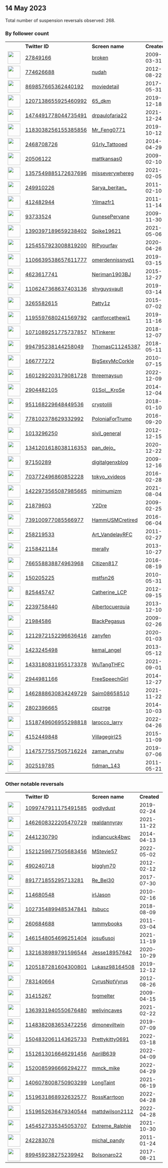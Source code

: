 
## 14 May 2023
Total number of suspension reversals observed: 268.

### By follower count
<table><tr><th></th><th align="left">Twitter ID</th><th align="left">Screen name</th>
<th align="left">Created</th><th align="left">Status</th><th align="left">Suspended</th><th align="left">Followers</th>
<tr><td><a href="https://pbs.twimg.com/profile_images/814598940884660224/FS8BAKJN_normal.jpg"><img src="https://pbs.twimg.com/profile_images/814598940884660224/FS8BAKJN_normal.jpg" width="40px" height="40px" align="center"/></a></td><td><a href="https://twitter.com/intent/user?user_id=27849166">27849166</a></td><td><a href="https://twitter.com/broken">broken</a></td><td>2009-03-31</td><td align="center"></td><td></td><td>395382</td></tr>
<tr><td><a href="https://pbs.twimg.com/profile_images/954871628013494272/X7LJRzWd_normal.jpg"><img src="https://pbs.twimg.com/profile_images/954871628013494272/X7LJRzWd_normal.jpg" width="40px" height="40px" align="center"/></a></td><td><a href="https://twitter.com/intent/user?user_id=774626688">774626688</a></td><td><a href="https://twitter.com/nudah">nudah</a></td><td>2012-08-22</td><td align="center"></td><td></td><td>307924</td></tr>
<tr><td><a href="https://pbs.twimg.com/profile_images/1629547511181451270/31B2ZfBp_normal.jpg"><img src="https://pbs.twimg.com/profile_images/1629547511181451270/31B2ZfBp_normal.jpg" width="40px" height="40px" align="center"/></a></td><td><a href="https://twitter.com/intent/user?user_id=869857665362440192">869857665362440192</a></td><td><a href="https://twitter.com/moviedetail">moviedetail</a></td><td>2017-05-31</td><td align="center"></td><td>2023-03-02</td><td>104950</td></tr>
<tr><td><a href="https://pbs.twimg.com/profile_images/1412988016470024195/M2Jgzmik_normal.jpg"><img src="https://pbs.twimg.com/profile_images/1412988016470024195/M2Jgzmik_normal.jpg" width="40px" height="40px" align="center"/></a></td><td><a href="https://twitter.com/intent/user?user_id=1207138655925460992">1207138655925460992</a></td><td><a href="https://twitter.com/65_dkm">65_dkm</a></td><td>2019-12-18</td><td align="center"></td><td>2022-05-16</td><td>93529</td></tr>
<tr><td><a href="https://pbs.twimg.com/profile_images/1618255805442048000/VY2UoZII_normal.jpg"><img src="https://pbs.twimg.com/profile_images/1618255805442048000/VY2UoZII_normal.jpg" width="40px" height="40px" align="center"/></a></td><td><a href="https://twitter.com/intent/user?user_id=1474491778044735491">1474491778044735491</a></td><td><a href="https://twitter.com/drpaulofaria22">drpaulofaria22</a></td><td>2021-12-24</td><td align="center"></td><td></td><td>65238</td></tr>
<tr><td><a href="https://pbs.twimg.com/profile_images/1475289075728982017/iONBECji_normal.jpg"><img src="https://pbs.twimg.com/profile_images/1475289075728982017/iONBECji_normal.jpg" width="40px" height="40px" align="center"/></a></td><td><a href="https://twitter.com/intent/user?user_id=1183038256155385856">1183038256155385856</a></td><td><a href="https://twitter.com/Mr_Feng0771">Mr_Feng0771</a></td><td>2019-10-12</td><td align="center">🔒</td><td>2023-02-16</td><td>52807</td></tr>
<tr><td><a href="https://pbs.twimg.com/profile_images/1277269590016286721/YCgcllAE_normal.jpg"><img src="https://pbs.twimg.com/profile_images/1277269590016286721/YCgcllAE_normal.jpg" width="40px" height="40px" align="center"/></a></td><td><a href="https://twitter.com/intent/user?user_id=2468708726">2468708726</a></td><td><a href="https://twitter.com/G1rly_Tattooed">G1rly_Tattooed</a></td><td>2014-04-29</td><td align="center"></td><td></td><td>51084</td></tr>
<tr><td><a href="https://pbs.twimg.com/profile_images/1647761718708191233/jvcGoqOd_normal.jpg"><img src="https://pbs.twimg.com/profile_images/1647761718708191233/jvcGoqOd_normal.jpg" width="40px" height="40px" align="center"/></a></td><td><a href="https://twitter.com/intent/user?user_id=20506122">20506122</a></td><td><a href="https://twitter.com/mattkansas0">mattkansas0</a></td><td>2009-02-10</td><td align="center"></td><td></td><td>45386</td></tr>
<tr><td><a href="https://pbs.twimg.com/profile_images/1383339510298075139/nfQTcx8M_normal.jpg"><img src="https://pbs.twimg.com/profile_images/1383339510298075139/nfQTcx8M_normal.jpg" width="40px" height="40px" align="center"/></a></td><td><a href="https://twitter.com/intent/user?user_id=1357549885172637696">1357549885172637696</a></td><td><a href="https://twitter.com/misseverywhereg">misseverywhereg</a></td><td>2021-02-05</td><td align="center"></td><td>2022-06-13</td><td>36906</td></tr>
<tr><td><a href="https://pbs.twimg.com/profile_images/1655899430489407489/4HXH40Wc_normal.jpg"><img src="https://pbs.twimg.com/profile_images/1655899430489407489/4HXH40Wc_normal.jpg" width="40px" height="40px" align="center"/></a></td><td><a href="https://twitter.com/intent/user?user_id=249910226">249910226</a></td><td><a href="https://twitter.com/Sarya_beritan_">Sarya_beritan_</a></td><td>2011-02-10</td><td align="center"></td><td>2022-11-05</td><td>33047</td></tr>
<tr><td><a href="https://pbs.twimg.com/profile_images/1657056486822912001/M1Mk-JLE_normal.jpg"><img src="https://pbs.twimg.com/profile_images/1657056486822912001/M1Mk-JLE_normal.jpg" width="40px" height="40px" align="center"/></a></td><td><a href="https://twitter.com/intent/user?user_id=412482944">412482944</a></td><td><a href="https://twitter.com/Yilmazfr1">Yilmazfr1</a></td><td>2011-11-14</td><td align="center"></td><td>2022-04-09</td><td>30713</td></tr>
<tr><td><a href="https://pbs.twimg.com/profile_images/540664836573499392/LA7H7e-2_normal.jpeg"><img src="https://pbs.twimg.com/profile_images/540664836573499392/LA7H7e-2_normal.jpeg" width="40px" height="40px" align="center"/></a></td><td><a href="https://twitter.com/intent/user?user_id=93733524">93733524</a></td><td><a href="https://twitter.com/GunesePervane">GunesePervane</a></td><td>2009-11-30</td><td align="center"></td><td>2022-07-25</td><td>25969</td></tr>
<tr><td><a href="https://pbs.twimg.com/profile_images/1658101122274394112/ypzgCKDP_normal.jpg"><img src="https://pbs.twimg.com/profile_images/1658101122274394112/ypzgCKDP_normal.jpg" width="40px" height="40px" align="center"/></a></td><td><a href="https://twitter.com/intent/user?user_id=1390397189659238402">1390397189659238402</a></td><td><a href="https://twitter.com/Spike19621">Spike19621</a></td><td>2021-05-06</td><td align="center"></td><td>2022-06-09</td><td>25521</td></tr>
<tr><td><a href="https://pbs.twimg.com/profile_images/1254557994722963459/d0Fx09zE_normal.jpg"><img src="https://pbs.twimg.com/profile_images/1254557994722963459/d0Fx09zE_normal.jpg" width="40px" height="40px" align="center"/></a></td><td><a href="https://twitter.com/intent/user?user_id=1254557923008819200">1254557923008819200</a></td><td><a href="https://twitter.com/RIPyourfav">RIPyourfav</a></td><td>2020-04-26</td><td align="center"></td><td></td><td>23405</td></tr>
<tr><td><a href="https://pbs.twimg.com/profile_images/1107291161532735488/ejzXhAjO_normal.png"><img src="https://pbs.twimg.com/profile_images/1107291161532735488/ejzXhAjO_normal.png" width="40px" height="40px" align="center"/></a></td><td><a href="https://twitter.com/intent/user?user_id=1106639538657611777">1106639538657611777</a></td><td><a href="https://twitter.com/omerdennissnyd1">omerdennissnyd1</a></td><td>2019-03-15</td><td align="center"></td><td>2023-04-05</td><td>20543</td></tr>
<tr><td><a href="https://pbs.twimg.com/profile_images/1593463731815649284/VRicbJu2_normal.jpg"><img src="https://pbs.twimg.com/profile_images/1593463731815649284/VRicbJu2_normal.jpg" width="40px" height="40px" align="center"/></a></td><td><a href="https://twitter.com/intent/user?user_id=4623617741">4623617741</a></td><td><a href="https://twitter.com/Neriman1903BJ">Neriman1903BJ</a></td><td>2015-12-27</td><td align="center"></td><td>2023-03-28</td><td>13492</td></tr>
<tr><td><a href="https://pbs.twimg.com/profile_images/1636564453498974208/lb7qXtLI_normal.jpg"><img src="https://pbs.twimg.com/profile_images/1636564453498974208/lb7qXtLI_normal.jpg" width="40px" height="40px" align="center"/></a></td><td><a href="https://twitter.com/intent/user?user_id=1106247368637403136">1106247368637403136</a></td><td><a href="https://twitter.com/shyguysvault">shyguysvault</a></td><td>2019-03-14</td><td align="center"></td><td>2023-05-04</td><td>13350</td></tr>
<tr><td><a href="https://pbs.twimg.com/profile_images/1657856023217188864/rWElyUyF_normal.jpg"><img src="https://pbs.twimg.com/profile_images/1657856023217188864/rWElyUyF_normal.jpg" width="40px" height="40px" align="center"/></a></td><td><a href="https://twitter.com/intent/user?user_id=3265582615">3265582615</a></td><td><a href="https://twitter.com/Patty1z">Patty1z</a></td><td>2015-07-02</td><td align="center"></td><td></td><td>12613</td></tr>
<tr><td><a href="https://pbs.twimg.com/profile_images/1270331690892898304/kx90P-Uu_normal.jpg"><img src="https://pbs.twimg.com/profile_images/1270331690892898304/kx90P-Uu_normal.jpg" width="40px" height="40px" align="center"/></a></td><td><a href="https://twitter.com/intent/user?user_id=1195597680241569792">1195597680241569792</a></td><td><a href="https://twitter.com/cantforcethewi1">cantforcethewi1</a></td><td>2019-11-16</td><td align="center"></td><td>2023-02-12</td><td>11659</td></tr>
<tr><td><a href="https://pbs.twimg.com/profile_images/1071089863036829696/4RjVFKq3_normal.jpg"><img src="https://pbs.twimg.com/profile_images/1071089863036829696/4RjVFKq3_normal.jpg" width="40px" height="40px" align="center"/></a></td><td><a href="https://twitter.com/intent/user?user_id=1071089251775737857">1071089251775737857</a></td><td><a href="https://twitter.com/NTinkerer">NTinkerer</a></td><td>2018-12-07</td><td align="center"></td><td>2023-04-06</td><td>10196</td></tr>
<tr><td><a href="https://pbs.twimg.com/profile_images/1319613916725608454/oc6xU2Vm_normal.jpg"><img src="https://pbs.twimg.com/profile_images/1319613916725608454/oc6xU2Vm_normal.jpg" width="40px" height="40px" align="center"/></a></td><td><a href="https://twitter.com/intent/user?user_id=994795238144258049">994795238144258049</a></td><td><a href="https://twitter.com/ThomasC11245387">ThomasC11245387</a></td><td>2018-05-11</td><td align="center"></td><td></td><td>10074</td></tr>
<tr><td><a href="https://pbs.twimg.com/profile_images/378800000430227783/a535c6496342637b3fbe903c50a21b72_normal.jpeg"><img src="https://pbs.twimg.com/profile_images/378800000430227783/a535c6496342637b3fbe903c50a21b72_normal.jpeg" width="40px" height="40px" align="center"/></a></td><td><a href="https://twitter.com/intent/user?user_id=166777272">166777272</a></td><td><a href="https://twitter.com/BigSexyMcCorkle">BigSexyMcCorkle</a></td><td>2010-07-15</td><td align="center"></td><td></td><td>8210</td></tr>
<tr><td><a href="https://pbs.twimg.com/profile_images/1608490000961634308/Zb9quEp5_normal.jpg"><img src="https://pbs.twimg.com/profile_images/1608490000961634308/Zb9quEp5_normal.jpg" width="40px" height="40px" align="center"/></a></td><td><a href="https://twitter.com/intent/user?user_id=1601292203179081728">1601292203179081728</a></td><td><a href="https://twitter.com/threemaysun">threemaysun</a></td><td>2022-12-09</td><td align="center"></td><td>2023-05-10</td><td>8146</td></tr>
<tr><td><a href="https://pbs.twimg.com/profile_images/1648436908815716352/5cjlthIq_normal.jpg"><img src="https://pbs.twimg.com/profile_images/1648436908815716352/5cjlthIq_normal.jpg" width="40px" height="40px" align="center"/></a></td><td><a href="https://twitter.com/intent/user?user_id=2904482105">2904482105</a></td><td><a href="https://twitter.com/01Sol__KroSe">01Sol__KroSe</a></td><td>2014-12-04</td><td align="center"></td><td></td><td>7151</td></tr>
<tr><td><a href="https://pbs.twimg.com/profile_images/1277847376628047875/NxtOBWiW_normal.jpg"><img src="https://pbs.twimg.com/profile_images/1277847376628047875/NxtOBWiW_normal.jpg" width="40px" height="40px" align="center"/></a></td><td><a href="https://twitter.com/intent/user?user_id=951168229648449536">951168229648449536</a></td><td><a href="https://twitter.com/cryptolili">cryptolili</a></td><td>2018-01-10</td><td align="center"></td><td></td><td>7098</td></tr>
<tr><td><a href="https://pbs.twimg.com/profile_images/1105196991712157696/btmf76P3_normal.jpg"><img src="https://pbs.twimg.com/profile_images/1105196991712157696/btmf76P3_normal.jpg" width="40px" height="40px" align="center"/></a></td><td><a href="https://twitter.com/intent/user?user_id=778102378629332992">778102378629332992</a></td><td><a href="https://twitter.com/PoloniaForTrump">PoloniaForTrump</a></td><td>2016-09-20</td><td align="center"></td><td>2022-04-29</td><td>6569</td></tr>
<tr><td><a href="https://pbs.twimg.com/profile_images/1543669840858193921/glPyfzM5_normal.jpg"><img src="https://pbs.twimg.com/profile_images/1543669840858193921/glPyfzM5_normal.jpg" width="40px" height="40px" align="center"/></a></td><td><a href="https://twitter.com/intent/user?user_id=1013296250">1013296250</a></td><td><a href="https://twitter.com/sivil_general">sivil_general</a></td><td>2012-12-15</td><td align="center"></td><td>2023-01-25</td><td>5669</td></tr>
<tr><td><a href="https://pbs.twimg.com/profile_images/1657392788495822852/mPP8HZH-_normal.jpg"><img src="https://pbs.twimg.com/profile_images/1657392788495822852/mPP8HZH-_normal.jpg" width="40px" height="40px" align="center"/></a></td><td><a href="https://twitter.com/intent/user?user_id=1341201618038116353">1341201618038116353</a></td><td><a href="https://twitter.com/pan_dejo_">pan_dejo_</a></td><td>2020-12-22</td><td align="center"></td><td>2022-02-13</td><td>4542</td></tr>
<tr><td><a href="https://pbs.twimg.com/profile_images/983430919385067521/7se_oYUk_normal.jpg"><img src="https://pbs.twimg.com/profile_images/983430919385067521/7se_oYUk_normal.jpg" width="40px" height="40px" align="center"/></a></td><td><a href="https://twitter.com/intent/user?user_id=97150289">97150289</a></td><td><a href="https://twitter.com/digitalgenxblog">digitalgenxblog</a></td><td>2009-12-16</td><td align="center"></td><td>2022-09-20</td><td>4416</td></tr>
<tr><td><a href="https://pbs.twimg.com/profile_images/703772902114459648/T1qYEPNj_normal.jpg"><img src="https://pbs.twimg.com/profile_images/703772902114459648/T1qYEPNj_normal.jpg" width="40px" height="40px" align="center"/></a></td><td><a href="https://twitter.com/intent/user?user_id=703772496860852228">703772496860852228</a></td><td><a href="https://twitter.com/tokyo_xvideos">tokyo_xvideos</a></td><td>2016-02-28</td><td align="center"></td><td>2023-04-01</td><td>4391</td></tr>
<tr><td><a href="https://pbs.twimg.com/profile_images/1521225013004746752/wz9obNjn_normal.jpg"><img src="https://pbs.twimg.com/profile_images/1521225013004746752/wz9obNjn_normal.jpg" width="40px" height="40px" align="center"/></a></td><td><a href="https://twitter.com/intent/user?user_id=1422973565087985665">1422973565087985665</a></td><td><a href="https://twitter.com/minimumizm">minimumizm</a></td><td>2021-08-04</td><td align="center"></td><td>2022-06-22</td><td>4295</td></tr>
<tr><td><a href="https://pbs.twimg.com/profile_images/1654342376020639744/YGcHfbJ3_normal.jpg"><img src="https://pbs.twimg.com/profile_images/1654342376020639744/YGcHfbJ3_normal.jpg" width="40px" height="40px" align="center"/></a></td><td><a href="https://twitter.com/intent/user?user_id=21879603">21879603</a></td><td><a href="https://twitter.com/Y2Dre">Y2Dre</a></td><td>2009-02-25</td><td align="center"></td><td></td><td>3343</td></tr>
<tr><td><a href="https://pbs.twimg.com/profile_images/1013543094615203840/b8loUjmI_normal.jpg"><img src="https://pbs.twimg.com/profile_images/1013543094615203840/b8loUjmI_normal.jpg" width="40px" height="40px" align="center"/></a></td><td><a href="https://twitter.com/intent/user?user_id=739100977085566977">739100977085566977</a></td><td><a href="https://twitter.com/HammUSMCretired">HammUSMCretired</a></td><td>2016-06-04</td><td align="center"></td><td></td><td>3199</td></tr>
<tr><td><a href="https://pbs.twimg.com/profile_images/808972068368875521/SwdhcOYE_normal.jpg"><img src="https://pbs.twimg.com/profile_images/808972068368875521/SwdhcOYE_normal.jpg" width="40px" height="40px" align="center"/></a></td><td><a href="https://twitter.com/intent/user?user_id=258219533">258219533</a></td><td><a href="https://twitter.com/Art_VandelayRFC">Art_VandelayRFC</a></td><td>2011-02-27</td><td align="center"></td><td></td><td>3190</td></tr>
<tr><td><a href="https://pbs.twimg.com/profile_images/641226313437696000/31ubqeQY_normal.png"><img src="https://pbs.twimg.com/profile_images/641226313437696000/31ubqeQY_normal.png" width="40px" height="40px" align="center"/></a></td><td><a href="https://twitter.com/intent/user?user_id=2158421184">2158421184</a></td><td><a href="https://twitter.com/merally">merally</a></td><td>2013-10-27</td><td align="center"></td><td>2022-03-06</td><td>3177</td></tr>
<tr><td><a href="https://pbs.twimg.com/profile_images/774112667048960003/KbXGD9Ut_normal.jpg"><img src="https://pbs.twimg.com/profile_images/774112667048960003/KbXGD9Ut_normal.jpg" width="40px" height="40px" align="center"/></a></td><td><a href="https://twitter.com/intent/user?user_id=766558838874963968">766558838874963968</a></td><td><a href="https://twitter.com/Citizen817">Citizen817</a></td><td>2016-08-19</td><td align="center"></td><td>2022-04-09</td><td>3016</td></tr>
<tr><td><a href="https://pbs.twimg.com/profile_images/1657623396715311105/cwfaxawY_normal.jpg"><img src="https://pbs.twimg.com/profile_images/1657623396715311105/cwfaxawY_normal.jpg" width="40px" height="40px" align="center"/></a></td><td><a href="https://twitter.com/intent/user?user_id=150205225">150205225</a></td><td><a href="https://twitter.com/mstfsn26">mstfsn26</a></td><td>2010-05-31</td><td align="center"></td><td></td><td>2952</td></tr>
<tr><td><a href="https://pbs.twimg.com/profile_images/2618197959/rsa2briy8k244prjsjh2_normal.jpeg"><img src="https://pbs.twimg.com/profile_images/2618197959/rsa2briy8k244prjsjh2_normal.jpeg" width="40px" height="40px" align="center"/></a></td><td><a href="https://twitter.com/intent/user?user_id=825445747">825445747</a></td><td><a href="https://twitter.com/Catherine_LCP">Catherine_LCP</a></td><td>2012-09-15</td><td align="center"></td><td>2022-12-02</td><td>2826</td></tr>
<tr><td><a href="https://pbs.twimg.com/profile_images/1104126266612043780/T-iTXu8A_normal.png"><img src="https://pbs.twimg.com/profile_images/1104126266612043780/T-iTXu8A_normal.png" width="40px" height="40px" align="center"/></a></td><td><a href="https://twitter.com/intent/user?user_id=2239758440">2239758440</a></td><td><a href="https://twitter.com/Albertocuerquia">Albertocuerquia</a></td><td>2013-12-10</td><td align="center"></td><td></td><td>2554</td></tr>
<tr><td><a href="https://pbs.twimg.com/profile_images/840121407031861248/OBknrgfk_normal.jpg"><img src="https://pbs.twimg.com/profile_images/840121407031861248/OBknrgfk_normal.jpg" width="40px" height="40px" align="center"/></a></td><td><a href="https://twitter.com/intent/user?user_id=21984586">21984586</a></td><td><a href="https://twitter.com/BlackPegasus">BlackPegasus</a></td><td>2009-02-26</td><td align="center"></td><td>2022-05-02</td><td>2552</td></tr>
<tr><td><a href="https://pbs.twimg.com/profile_images/1634731042975129603/DGxwFDzC_normal.jpg"><img src="https://pbs.twimg.com/profile_images/1634731042975129603/DGxwFDzC_normal.jpg" width="40px" height="40px" align="center"/></a></td><td><a href="https://twitter.com/intent/user?user_id=1212972152296636416">1212972152296636416</a></td><td><a href="https://twitter.com/zanyfen">zanyfen</a></td><td>2020-01-03</td><td align="center"></td><td>2023-04-23</td><td>2470</td></tr>
<tr><td><a href="https://pbs.twimg.com/profile_images/1538559659790958595/lbsVpmGb_normal.jpg"><img src="https://pbs.twimg.com/profile_images/1538559659790958595/lbsVpmGb_normal.jpg" width="40px" height="40px" align="center"/></a></td><td><a href="https://twitter.com/intent/user?user_id=1423245498">1423245498</a></td><td><a href="https://twitter.com/kemal_angel">kemal_angel</a></td><td>2013-05-12</td><td align="center">🔒</td><td>2023-01-31</td><td>2418</td></tr>
<tr><td><a href="https://pbs.twimg.com/profile_images/1637152244889006080/mhgEqFLX_normal.jpg"><img src="https://pbs.twimg.com/profile_images/1637152244889006080/mhgEqFLX_normal.jpg" width="40px" height="40px" align="center"/></a></td><td><a href="https://twitter.com/intent/user?user_id=1433180831955173378">1433180831955173378</a></td><td><a href="https://twitter.com/WuTangTHFC">WuTangTHFC</a></td><td>2021-09-01</td><td align="center"></td><td></td><td>2394</td></tr>
<tr><td><a href="https://pbs.twimg.com/profile_images/1113106447028666368/XRiesxsc_normal.png"><img src="https://pbs.twimg.com/profile_images/1113106447028666368/XRiesxsc_normal.png" width="40px" height="40px" align="center"/></a></td><td><a href="https://twitter.com/intent/user?user_id=2944981166">2944981166</a></td><td><a href="https://twitter.com/FreeSpeechGirl">FreeSpeechGirl</a></td><td>2014-12-27</td><td align="center"></td><td></td><td>2370</td></tr>
<tr><td><a href="https://pbs.twimg.com/profile_images/1637118030084710403/ApMxLmeh_normal.jpg"><img src="https://pbs.twimg.com/profile_images/1637118030084710403/ApMxLmeh_normal.jpg" width="40px" height="40px" align="center"/></a></td><td><a href="https://twitter.com/intent/user?user_id=1462888630834249729">1462888630834249729</a></td><td><a href="https://twitter.com/Saim08658510">Saim08658510</a></td><td>2021-11-22</td><td align="center"></td><td>2023-03-21</td><td>2253</td></tr>
<tr><td><a href="https://pbs.twimg.com/profile_images/1323806641138094080/kONVJ_Mv_normal.jpg"><img src="https://pbs.twimg.com/profile_images/1323806641138094080/kONVJ_Mv_normal.jpg" width="40px" height="40px" align="center"/></a></td><td><a href="https://twitter.com/intent/user?user_id=2802396665">2802396665</a></td><td><a href="https://twitter.com/cpurrge">cpurrge</a></td><td>2014-10-03</td><td align="center"></td><td></td><td>2228</td></tr>
<tr><td><a href="https://pbs.twimg.com/profile_images/1518749798035120128/AN_N2YK9_normal.png"><img src="https://pbs.twimg.com/profile_images/1518749798035120128/AN_N2YK9_normal.png" width="40px" height="40px" align="center"/></a></td><td><a href="https://twitter.com/intent/user?user_id=1518749606955298818">1518749606955298818</a></td><td><a href="https://twitter.com/larocco_larry">larocco_larry</a></td><td>2022-04-26</td><td align="center"></td><td>2022-10-20</td><td>2200</td></tr>
<tr><td><a href="https://pbs.twimg.com/profile_images/1657785974565359616/enyjqW_G_normal.jpg"><img src="https://pbs.twimg.com/profile_images/1657785974565359616/enyjqW_G_normal.jpg" width="40px" height="40px" align="center"/></a></td><td><a href="https://twitter.com/intent/user?user_id=4152449848">4152449848</a></td><td><a href="https://twitter.com/Villagegirl25">Villagegirl25</a></td><td>2015-11-09</td><td align="center"></td><td></td><td>2199</td></tr>
<tr><td><a href="https://pbs.twimg.com/profile_images/1147577868085600259/jTciS6BJ_normal.jpg"><img src="https://pbs.twimg.com/profile_images/1147577868085600259/jTciS6BJ_normal.jpg" width="40px" height="40px" align="center"/></a></td><td><a href="https://twitter.com/intent/user?user_id=1147577557505716224">1147577557505716224</a></td><td><a href="https://twitter.com/zaman_nruhu">zaman_nruhu</a></td><td>2019-07-06</td><td align="center"></td><td>2022-10-02</td><td>2168</td></tr>
<tr><td><a href="https://pbs.twimg.com/profile_images/822477525335023617/qjIgz9_r_normal.jpg"><img src="https://pbs.twimg.com/profile_images/822477525335023617/qjIgz9_r_normal.jpg" width="40px" height="40px" align="center"/></a></td><td><a href="https://twitter.com/intent/user?user_id=302519785">302519785</a></td><td><a href="https://twitter.com/fidman_143">fidman_143</a></td><td>2011-05-21</td><td align="center"></td><td></td><td>2111</td></tr>
</table>

### Other notable reversals
<table><tr><th></th><th align="left">Twitter ID</th><th align="left">Screen name</th>
<th align="left">Created</th><th align="left">Status</th><th align="left">Suspended</th><th align="left">Followers</th>
<tr><td><a href="https://pbs.twimg.com/profile_images/1617923040070729748/ay9vCrb7_normal.jpg"><img src="https://pbs.twimg.com/profile_images/1617923040070729748/ay9vCrb7_normal.jpg" width="40px" height="40px" align="center"/></a></td><td><a href="https://twitter.com/intent/user?user_id=1099747911175491585">1099747911175491585</a></td><td><a href="https://twitter.com/godlydust">godlydust</a></td><td>2019-02-24</td><td align="center"></td><td>2023-05-09</td><td>382</td></tr>
<tr><td><a href="https://pbs.twimg.com/profile_images/1556813795678380032/Wvp1S5h1_normal.jpg"><img src="https://pbs.twimg.com/profile_images/1556813795678380032/Wvp1S5h1_normal.jpg" width="40px" height="40px" align="center"/></a></td><td><a href="https://twitter.com/intent/user?user_id=1462608322205470729">1462608322205470729</a></td><td><a href="https://twitter.com/realdannyray">realdannyray</a></td><td>2021-11-22</td><td align="center"></td><td>2022-11-24</td><td>395</td></tr>
<tr><td><a href="https://abs.twimg.com/sticky/default_profile_images/default_profile_normal.png"><img src="https://abs.twimg.com/sticky/default_profile_images/default_profile_normal.png" width="40px" height="40px" align="center"/></a></td><td><a href="https://twitter.com/intent/user?user_id=2441230790">2441230790</a></td><td><a href="https://twitter.com/indiancuck4bwc">indiancuck4bwc</a></td><td>2014-04-13</td><td align="center"></td><td>2023-05-12</td><td>43</td></tr>
<tr><td><a href="https://pbs.twimg.com/profile_images/1521259771672039424/_u1X2-9X_normal.png"><img src="https://pbs.twimg.com/profile_images/1521259771672039424/_u1X2-9X_normal.png" width="40px" height="40px" align="center"/></a></td><td><a href="https://twitter.com/intent/user?user_id=1521259677505683456">1521259677505683456</a></td><td><a href="https://twitter.com/MStevie57">MStevie57</a></td><td>2022-05-02</td><td align="center"></td><td>2022-12-09</td><td>138</td></tr>
<tr><td><a href="https://pbs.twimg.com/profile_images/1301770500251758595/s0LmYycJ_normal.jpg"><img src="https://pbs.twimg.com/profile_images/1301770500251758595/s0LmYycJ_normal.jpg" width="40px" height="40px" align="center"/></a></td><td><a href="https://twitter.com/intent/user?user_id=490240718">490240718</a></td><td><a href="https://twitter.com/bigglyn70">bigglyn70</a></td><td>2012-02-12</td><td align="center"></td><td>2022-12-21</td><td>289</td></tr>
<tr><td><a href="https://pbs.twimg.com/profile_images/1438154181500604423/KAZj-26k_normal.jpg"><img src="https://pbs.twimg.com/profile_images/1438154181500604423/KAZj-26k_normal.jpg" width="40px" height="40px" align="center"/></a></td><td><a href="https://twitter.com/intent/user?user_id=891771855295713281">891771855295713281</a></td><td><a href="https://twitter.com/Re_Bel30">Re_Bel30</a></td><td>2017-07-30</td><td align="center"></td><td>2022-12-13</td><td>565</td></tr>
<tr><td><a href="https://pbs.twimg.com/profile_images/1243084307108896770/8OPGKEYg_normal.jpg"><img src="https://pbs.twimg.com/profile_images/1243084307108896770/8OPGKEYg_normal.jpg" width="40px" height="40px" align="center"/></a></td><td><a href="https://twitter.com/intent/user?user_id=114680548">114680548</a></td><td><a href="https://twitter.com/irlJason">irlJason</a></td><td>2010-02-16</td><td align="center"></td><td>2023-03-27</td><td>11</td></tr>
<tr><td><a href="https://pbs.twimg.com/profile_images/1590235008073080833/MqN5jc2__normal.jpg"><img src="https://pbs.twimg.com/profile_images/1590235008073080833/MqN5jc2__normal.jpg" width="40px" height="40px" align="center"/></a></td><td><a href="https://twitter.com/intent/user?user_id=1027354899485347841">1027354899485347841</a></td><td><a href="https://twitter.com/itsbucc">itsbucc</a></td><td>2018-08-09</td><td align="center"></td><td>2022-11-30</td><td>12</td></tr>
<tr><td><a href="https://pbs.twimg.com/profile_images/1294993650854879232/fQFNe3ht_normal.jpg"><img src="https://pbs.twimg.com/profile_images/1294993650854879232/fQFNe3ht_normal.jpg" width="40px" height="40px" align="center"/></a></td><td><a href="https://twitter.com/intent/user?user_id=260684688">260684688</a></td><td><a href="https://twitter.com/tammybooks">tammybooks</a></td><td>2011-03-04</td><td align="center"></td><td>2023-03-08</td><td>1694</td></tr>
<tr><td><a href="https://pbs.twimg.com/profile_images/1518827281354919937/2N7-EoBi_normal.jpg"><img src="https://pbs.twimg.com/profile_images/1518827281354919937/2N7-EoBi_normal.jpg" width="40px" height="40px" align="center"/></a></td><td><a href="https://twitter.com/intent/user?user_id=1461548054696251404">1461548054696251404</a></td><td><a href="https://twitter.com/josu6usoj">josu6usoj</a></td><td>2021-11-19</td><td align="center"></td><td>2022-04-27</td><td>36</td></tr>
<tr><td><a href="https://pbs.twimg.com/profile_images/1321651080665554944/H0-u__4H_normal.jpg"><img src="https://pbs.twimg.com/profile_images/1321651080665554944/H0-u__4H_normal.jpg" width="40px" height="40px" align="center"/></a></td><td><a href="https://twitter.com/intent/user?user_id=1321638989791596544">1321638989791596544</a></td><td><a href="https://twitter.com/Jesse18957642">Jesse18957642</a></td><td>2020-10-29</td><td align="center"></td><td>2022-07-20</td><td>473</td></tr>
<tr><td><a href="https://pbs.twimg.com/profile_images/1273293553842688000/P0nHRP_u_normal.jpg"><img src="https://pbs.twimg.com/profile_images/1273293553842688000/P0nHRP_u_normal.jpg" width="40px" height="40px" align="center"/></a></td><td><a href="https://twitter.com/intent/user?user_id=1205187281604300801">1205187281604300801</a></td><td><a href="https://twitter.com/Lukasz98164508">Lukasz98164508</a></td><td>2019-12-12</td><td align="center"></td><td>2023-03-30</td><td>88</td></tr>
<tr><td><a href="https://pbs.twimg.com/profile_images/1557961393340665856/Hjr-iKTD_normal.jpg"><img src="https://pbs.twimg.com/profile_images/1557961393340665856/Hjr-iKTD_normal.jpg" width="40px" height="40px" align="center"/></a></td><td><a href="https://twitter.com/intent/user?user_id=783140664">783140664</a></td><td><a href="https://twitter.com/CyrusNotVyrus">CyrusNotVyrus</a></td><td>2012-08-26</td><td align="center"></td><td>2023-03-09</td><td>1661</td></tr>
<tr><td><a href="https://pbs.twimg.com/profile_images/1592774269984915456/8Gd7ASXG_normal.jpg"><img src="https://pbs.twimg.com/profile_images/1592774269984915456/8Gd7ASXG_normal.jpg" width="40px" height="40px" align="center"/></a></td><td><a href="https://twitter.com/intent/user?user_id=31415267">31415267</a></td><td><a href="https://twitter.com/fogmelter">fogmelter</a></td><td>2009-04-15</td><td align="center"></td><td>2023-01-04</td><td>52</td></tr>
<tr><td><a href="https://pbs.twimg.com/profile_images/1394886128008761347/j26_T2-a_normal.jpg"><img src="https://pbs.twimg.com/profile_images/1394886128008761347/j26_T2-a_normal.jpg" width="40px" height="40px" align="center"/></a></td><td><a href="https://twitter.com/intent/user?user_id=1363931940550676480">1363931940550676480</a></td><td><a href="https://twitter.com/welivincaves">welivincaves</a></td><td>2021-02-22</td><td align="center"></td><td>2022-09-05</td><td>72</td></tr>
<tr><td><a href="https://pbs.twimg.com/profile_images/1593056239281471489/45e0j2g0_normal.jpg"><img src="https://pbs.twimg.com/profile_images/1593056239281471489/45e0j2g0_normal.jpg" width="40px" height="40px" align="center"/></a></td><td><a href="https://twitter.com/intent/user?user_id=1148382083653472256">1148382083653472256</a></td><td><a href="https://twitter.com/dimoneviltwin">dimoneviltwin</a></td><td>2019-07-09</td><td align="center"></td><td>2022-12-04</td><td>29</td></tr>
<tr><td><a href="https://abs.twimg.com/sticky/default_profile_images/default_profile_normal.png"><img src="https://abs.twimg.com/sticky/default_profile_images/default_profile_normal.png" width="40px" height="40px" align="center"/></a></td><td><a href="https://twitter.com/intent/user?user_id=1504832061143625733">1504832061143625733</a></td><td><a href="https://twitter.com/Prettykitty0691">Prettykitty0691</a></td><td>2022-03-18</td><td align="center"></td><td>2023-05-06</td><td>7</td></tr>
<tr><td><a href="https://pbs.twimg.com/profile_images/1555600548732121090/0dlSNgMI_normal.jpg"><img src="https://pbs.twimg.com/profile_images/1555600548732121090/0dlSNgMI_normal.jpg" width="40px" height="40px" align="center"/></a></td><td><a href="https://twitter.com/intent/user?user_id=1512613016646291456">1512613016646291456</a></td><td><a href="https://twitter.com/AprilB639">AprilB639</a></td><td>2022-04-09</td><td align="center"></td><td>2022-11-08</td><td>873</td></tr>
<tr><td><a href="https://pbs.twimg.com/profile_images/1520087564371304450/D0YmBraA_normal.jpg"><img src="https://pbs.twimg.com/profile_images/1520087564371304450/D0YmBraA_normal.jpg" width="40px" height="40px" align="center"/></a></td><td><a href="https://twitter.com/intent/user?user_id=1520085996666294277">1520085996666294277</a></td><td><a href="https://twitter.com/mmck_mike">mmck_mike</a></td><td>2022-04-29</td><td align="center"></td><td>2022-12-09</td><td>1303</td></tr>
<tr><td><a href="https://pbs.twimg.com/profile_images/1499379687856001030/4mqmNSzu_normal.jpg"><img src="https://pbs.twimg.com/profile_images/1499379687856001030/4mqmNSzu_normal.jpg" width="40px" height="40px" align="center"/></a></td><td><a href="https://twitter.com/intent/user?user_id=1406078008750903299">1406078008750903299</a></td><td><a href="https://twitter.com/LongTaint">LongTaint</a></td><td>2021-06-19</td><td align="center"></td><td>2022-07-12</td><td>170</td></tr>
<tr><td><a href="https://pbs.twimg.com/profile_images/1519631990823211010/sQKWN_6H_normal.jpg"><img src="https://pbs.twimg.com/profile_images/1519631990823211010/sQKWN_6H_normal.jpg" width="40px" height="40px" align="center"/></a></td><td><a href="https://twitter.com/intent/user?user_id=1519631868932632577">1519631868932632577</a></td><td><a href="https://twitter.com/RossKarrtoon">RossKarrtoon</a></td><td>2022-04-28</td><td align="center"></td><td>2022-09-20</td><td>802</td></tr>
<tr><td><a href="https://pbs.twimg.com/profile_images/1567127915011137536/cBYE_ZeQ_normal.jpg"><img src="https://pbs.twimg.com/profile_images/1567127915011137536/cBYE_ZeQ_normal.jpg" width="40px" height="40px" align="center"/></a></td><td><a href="https://twitter.com/intent/user?user_id=1519652636479340544">1519652636479340544</a></td><td><a href="https://twitter.com/mattdwilson2112">mattdwilson2112</a></td><td>2022-04-28</td><td align="center"></td><td>2022-09-15</td><td>457</td></tr>
<tr><td><a href="https://pbs.twimg.com/profile_images/1454527802980569090/7PqBAV_8_normal.jpg"><img src="https://pbs.twimg.com/profile_images/1454527802980569090/7PqBAV_8_normal.jpg" width="40px" height="40px" align="center"/></a></td><td><a href="https://twitter.com/intent/user?user_id=1454527335345053707">1454527335345053707</a></td><td><a href="https://twitter.com/Extreme_Ralphie">Extreme_Ralphie</a></td><td>2021-10-30</td><td align="center"></td><td>2023-01-08</td><td>374</td></tr>
<tr><td><a href="https://pbs.twimg.com/profile_images/1653906054143508484/nVhNqFlK_normal.jpg"><img src="https://pbs.twimg.com/profile_images/1653906054143508484/nVhNqFlK_normal.jpg" width="40px" height="40px" align="center"/></a></td><td><a href="https://twitter.com/intent/user?user_id=242283076">242283076</a></td><td><a href="https://twitter.com/michal_pandy">michal_pandy</a></td><td>2011-01-24</td><td align="center"></td><td>2022-11-28</td><td>66</td></tr>
<tr><td><a href="https://pbs.twimg.com/profile_images/1562532145343741952/3Ha7Tvfu_normal.jpg"><img src="https://pbs.twimg.com/profile_images/1562532145343741952/3Ha7Tvfu_normal.jpg" width="40px" height="40px" align="center"/></a></td><td><a href="https://twitter.com/intent/user?user_id=899459238275239942">899459238275239942</a></td><td><a href="https://twitter.com/BoIsonaro22">BoIsonaro22</a></td><td>2017-08-21</td><td align="center"></td><td>2022-09-30</td><td>846</td></tr>
</table>
